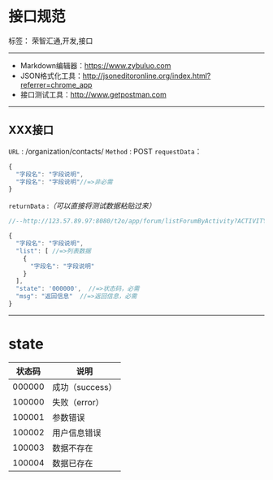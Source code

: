 # 接口规范

标签： 荣智汇通,开发,接口

---

- Markdown编辑器：https://www.zybuluo.com
- JSON格式化工具：http://jsoneditoronline.org/index.html?referrer=chrome_app
- 接口测试工具：http://www.getpostman.com

---
## XXX接口
`URL` : /organization/contacts/
`Method` : POST
`requestData`：
```js
{
  "字段名": "字段说明",
  "字段名": "字段说明"//=>非必需
}
```

`returnData` :*（可以直接将测试数据粘贴过来）*
```js
//--http://123.57.89.97:8080/t2o/app/forum/listForumByActivity?ACTIVITY_ID=1f423553e3534b20b01523a08460a981&MEMBER_ID=58b6195bfe804fbb94dadac5f500124b&TYPE=2&showCount=10&currentPage=1

{
  "字段名": "字段说明",
  "list": [ //=>列表数据
    {
      "字段名": "字段说明"
    }
  ],
  "state": '000000',  //=>状态码，必需
  "msg": "返回信息"  //=>返回信息，必需
}
```

***
# state
|  状态码   | 说明          |
| :----: | ----------- |
| 000000 | 成功（success） |
| 100000 | 失败（error）   |
| 100001 | 参数错误        |
| 100002 | 用户信息错误      |
| 100003 | 数据不存在       |
| 100004 | 数据已存在       |
